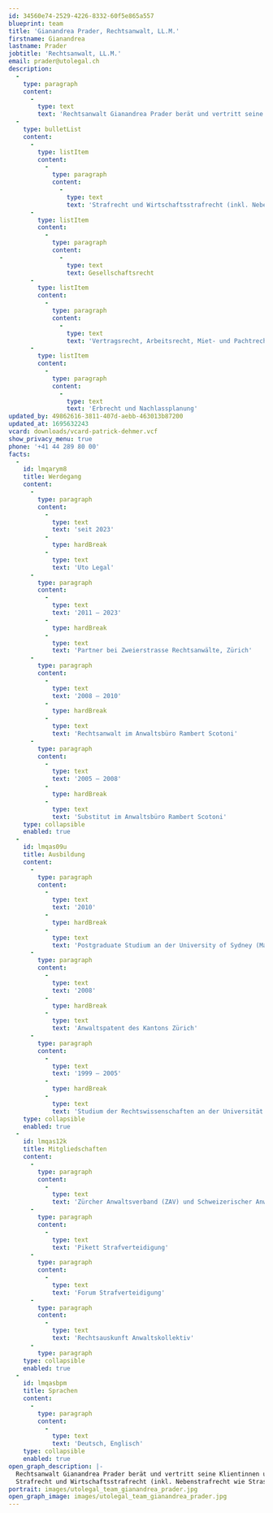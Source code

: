 ```yaml
---
id: 34560e74-2529-4226-8332-60f5e865a557
blueprint: team
title: 'Gianandrea Prader, Rechtsanwalt, LL.M.'
firstname: Gianandrea
lastname: Prader
jobtitle: 'Rechtsanwalt, LL.M.'
email: prader@utolegal.ch
description:
  -
    type: paragraph
    content:
      -
        type: text
        text: 'Rechtsanwalt Gianandrea Prader berät und vertritt seine Klientinnen und Klienten vorwiegend in den Bereichen:'
  -
    type: bulletList
    content:
      -
        type: listItem
        content:
          -
            type: paragraph
            content:
              -
                type: text
                text: 'Strafrecht und Wirtschaftsstrafrecht (inkl. Nebenstrafrecht wie Strassenverkehrsrecht (SVG), BetmG, UWG, URG, MSchG, DSG, etc.)'
      -
        type: listItem
        content:
          -
            type: paragraph
            content:
              -
                type: text
                text: Gesellschaftsrecht
      -
        type: listItem
        content:
          -
            type: paragraph
            content:
              -
                type: text
                text: 'Vertragsrecht, Arbeitsrecht, Miet- und Pachtrecht'
      -
        type: listItem
        content:
          -
            type: paragraph
            content:
              -
                type: text
                text: 'Erbrecht und Nachlassplanung'
updated_by: 49862616-3811-407d-aebb-463013b87200
updated_at: 1695632243
vcard: downloads/vcard-patrick-dehmer.vcf
show_privacy_menu: true
phone: '+41 44 289 80 00'
facts:
  -
    id: lmqarym8
    title: Werdegang
    content:
      -
        type: paragraph
        content:
          -
            type: text
            text: 'seit 2023'
          -
            type: hardBreak
          -
            type: text
            text: 'Uto Legal'
      -
        type: paragraph
        content:
          -
            type: text
            text: '2011 – 2023'
          -
            type: hardBreak
          -
            type: text
            text: 'Partner bei Zweierstrasse Rechtsanwälte, Zürich'
      -
        type: paragraph
        content:
          -
            type: text
            text: '2008 – 2010'
          -
            type: hardBreak
          -
            type: text
            text: 'Rechtsanwalt im Anwaltsbüro Rambert Scotoni'
      -
        type: paragraph
        content:
          -
            type: text
            text: '2005 – 2008'
          -
            type: hardBreak
          -
            type: text
            text: 'Substitut im Anwaltsbüro Rambert Scotoni'
    type: collapsible
    enabled: true
  -
    id: lmqas09u
    title: Ausbildung
    content:
      -
        type: paragraph
        content:
          -
            type: text
            text: '2010'
          -
            type: hardBreak
          -
            type: text
            text: 'Postgraduate Studium an der University of Sydney (Master of Laws, LL.M.)'
      -
        type: paragraph
        content:
          -
            type: text
            text: '2008'
          -
            type: hardBreak
          -
            type: text
            text: 'Anwaltspatent des Kantons Zürich'
      -
        type: paragraph
        content:
          -
            type: text
            text: '1999 – 2005'
          -
            type: hardBreak
          -
            type: text
            text: 'Studium der Rechtswissenschaften an der Universität Zürich (lic. iur.).'
    type: collapsible
    enabled: true
  -
    id: lmqas12k
    title: Mitgliedschaften
    content:
      -
        type: paragraph
        content:
          -
            type: text
            text: 'Zürcher Anwaltsverband (ZAV) und Schweizerischer Anwaltsverband (SAV)'
      -
        type: paragraph
        content:
          -
            type: text
            text: 'Pikett Strafverteidigung'
      -
        type: paragraph
        content:
          -
            type: text
            text: 'Forum Strafverteidigung'
      -
        type: paragraph
        content:
          -
            type: text
            text: 'Rechtsauskunft Anwaltskollektiv'
      -
        type: paragraph
    type: collapsible
    enabled: true
  -
    id: lmqasbpm
    title: Sprachen
    content:
      -
        type: paragraph
        content:
          -
            type: text
            text: 'Deutsch, Englisch'
    type: collapsible
    enabled: true
open_graph_description: |-
  Rechtsanwalt Gianandrea Prader berät und vertritt seine Klientinnen und Klienten vorwiegend in den Bereichen:
  Strafrecht und Wirtschaftsstrafrecht (inkl. Nebenstrafrecht wie Strassenverkehrsrecht (SVG), BetmG, UWG, URG, MSchG, DSG, etc.), Gesellschaftsrecht, Vertragsrecht, Arbeitsrecht, Miet- und Pachtrecht, Erbrecht und Nachlassplanung
portrait: images/utolegal_team_gianandrea_prader.jpg
open_graph_image: images/utolegal_team_gianandrea_prader.jpg
---
```


